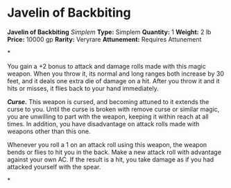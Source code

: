 # Javelin of Backbiting

**Javelin of Backbiting**
_Simplem_
**Type:** Simplem
**Quantity:** 1
**Weight:** 2 lb
**Price:** 10000 gp
**Rarity:** Veryrare
**Attunement:** Requires Attunement

*<p>You gain a +2 bonus to attack and damage rolls made with this magic weapon. When you throw it, its normal and long ranges both increase by 30 feet, and it deals one extra die of damage on a hit. After you throw it and it hits or misses, it flies back to your hand immediately.

***Curse.*** This weapon is cursed, and becoming attuned to it extends the curse to you. Until the curse is broken with remove curse or similar magic, you are unwilling to part with the weapon, keeping it within reach at all times. In addition, you have disadvantage on attack rolls made with weapons other than this one.

Whenever you roll a 1 on an attack roll using this weapon, the weapon bends or flies to hit you in the back. Make a new attack roll with advantage against your own AC. If the result is a hit, you take damage as if you had attacked yourself with the spear.</p>*